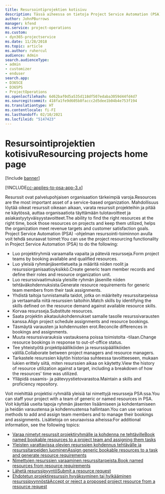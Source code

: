 ```yaml
---
title: Resursointiprojektien kotisivu
description: Tässä aiheessa on tietoja Project Service Automation (PSA) for Dynamics 365 -ohjelman resurssienhallintaominaisuuksista.
author: JohnPBurrows
manager: kfend
ms.service: project-operations
ms.custom:
- dyn365-projectservice
ms.date: 11/28/2018
ms.topic: article
ms.author: ruhercul
audience: Admin
search.audienceType:
- admin
- customizer
- enduser
search.app:
- D365CE
- D365PS
- ProjectOperations
ms.openlocfilehash: 6d62baf0d5a535d118df507edaba3059d44fd4d7
ms.sourcegitcommit: 418fa1fe9d605b8faccc2d5dee1b04b4e753f194
ms.translationtype: HT
ms.contentlocale: fi-FI
ms.lasthandoff: 02/10/2021
ms.locfileid: "5147423"
---
```

# <a name="resourcing-projects-home-page"></a><span data-ttu-id="6ef6c-103">Resursointiprojektien kotisivu</span><span class="sxs-lookup"><span data-stu-id="6ef6c-103">Resourcing projects home page</span></span>

[!include [banner](../includes/psa-now-project-operations.md)]

[!INCLUDE[cc-applies-to-psa-app-3.x](../includes/cc-applies-to-psa-app-3x.md)]

<span data-ttu-id="6ef6c-104">Resurssit ovat palvelupohjaisen organisaation tärkeimpiä varoja.</span><span class="sxs-lookup"><span data-stu-id="6ef6c-104">Resources are the most important asset of a service-based organization.</span></span> <span data-ttu-id="6ef6c-105">Mahdollisuus löytää oikeat resurssit oikeaan aikaan, varata resurssit projekteihin ja pitää ne käytössä, auttaa organisaatiota täyttämään tulotavoitteet ja asiakastyytyväisyystavoitteet.</span><span class="sxs-lookup"><span data-stu-id="6ef6c-105">The ability to find the right resources at the right time, book those resources on projects and keep them utilized, helps the organization meet revenue targets and customer satisfaction goals.</span></span> <span data-ttu-id="6ef6c-106">Project Service Automation (PSA) -ohjelman resursointi-toiminnon avulla voit tehdä seuraavat toimet:</span><span class="sxs-lookup"><span data-stu-id="6ef6c-106">You can use the project resourcing functionality in Project Service Automation (PSA) to do the following:</span></span>

- <span data-ttu-id="6ef6c-107">Luo projektiryhmiä varaamalla vapaita ja päteviä resursseja.</span><span class="sxs-lookup"><span data-stu-id="6ef6c-107">Form project teams by booking available and qualified resources.</span></span>
- <span data-ttu-id="6ef6c-108">Luo yleisiä ryhmänjäsentietueita ja määritä niiden roolit ja resurssiorganisaatioyksikkö.</span><span class="sxs-lookup"><span data-stu-id="6ef6c-108">Create generic team member records and define their roles and resource organization unit.</span></span>
- <span data-ttu-id="6ef6c-109">Luo resurssivaatimuksia yleisille ryhmän jäsenille niiden tehtäväkohdennuksista.</span><span class="sxs-lookup"><span data-stu-id="6ef6c-109">Generate resource requirements for generic team members from their task assignments.</span></span>
- <span data-ttu-id="6ef6c-110">Yhdistä taitoja tunnistamalla taidot, jotka on määritelty resurssitarpeissa ja vertaamalla niitä resurssien taitoihin.</span><span class="sxs-lookup"><span data-stu-id="6ef6c-110">Match skills by identifying the skills defined on the resource demand against available resource skills.</span></span>
- <span data-ttu-id="6ef6c-111">Korvaa resursseja.</span><span class="sxs-lookup"><span data-stu-id="6ef6c-111">Substitute resources.</span></span>
- <span data-ttu-id="6ef6c-112">Saata projektin aikataulukohdennukset samalle tasolle resurssivarausten kanssa.</span><span class="sxs-lookup"><span data-stu-id="6ef6c-112">Align project schedule assignments and resource bookings.</span></span>
- <span data-ttu-id="6ef6c-113">Täsmäytä varausten ja kohdennusten erot.</span><span class="sxs-lookup"><span data-stu-id="6ef6c-113">Reconcile differences in bookings and assignments.</span></span>
- <span data-ttu-id="6ef6c-114">Muuta resurssivarauksia vastauksena poissa toimistolta -tilaan.</span><span class="sxs-lookup"><span data-stu-id="6ef6c-114">Change resource bookings in response to out-of-office status.</span></span>
- <span data-ttu-id="6ef6c-115">Tee yhteistyötä projektipäälliköiden ja resurssipäälliköiden välillä.</span><span class="sxs-lookup"><span data-stu-id="6ef6c-115">Collaborate between project managers and resource managers.</span></span>
- <span data-ttu-id="6ef6c-116">Tarkastele resurssien käytön historiaa suhteessa tavoitteeseen, mukaan lukien erittely siitä, miten resurssien aikaa on käytetty.</span><span class="sxs-lookup"><span data-stu-id="6ef6c-116">View the history of resource utilization against a target, including a breakdown of how the resources' time was utilized.</span></span>
- <span data-ttu-id="6ef6c-117">Ylläpidä osaamis- ja pätevyystietovarastoa.</span><span class="sxs-lookup"><span data-stu-id="6ef6c-117">Maintain a skills and proficiency repository.</span></span>


<span data-ttu-id="6ef6c-118">Voit miehittää projektisi ryhmällä yleisiä tai nimettyjä resursseja PSA:ssa.</span><span class="sxs-lookup"><span data-stu-id="6ef6c-118">You can staff your project with a team of generic or named resources in PSA.</span></span> <span data-ttu-id="6ef6c-119">Voit käyttää useita tapoja ryhmän jäsenten lisäämiseen ja kohdentamiseen ja heidän varaustensa ja kohdennustensa hallintaan.</span><span class="sxs-lookup"><span data-stu-id="6ef6c-119">You can use various methods to add and assign team members and to manage their bookings and assignments.</span></span> <span data-ttu-id="6ef6c-120">Lisätietoja on seuraavissa aiheissa:</span><span class="sxs-lookup"><span data-stu-id="6ef6c-120">For additional information, see the following topics:</span></span>

- [<span data-ttu-id="6ef6c-121">Varaa nimetyt resurssit projektiryhmälle ja kohdenna ne tehtäville</span><span class="sxs-lookup"><span data-stu-id="6ef6c-121">Book named bookable resources to a project team and assigning them tasks</span></span>](assign-named-bookable-resource.md)
- [<span data-ttu-id="6ef6c-122">Yleisten varattavissa olevien resurssien kohdennus tehtävälle ja resurssitarpeiden luominen</span><span class="sxs-lookup"><span data-stu-id="6ef6c-122">Assign generic bookable resources to a task and generate resource requirements</span></span>](assign-generic-bookable-resource.md)
- [<span data-ttu-id="6ef6c-123">Nimettyjen resurssien varaaminen resurssitarpeista.</span><span class="sxs-lookup"><span data-stu-id="6ef6c-123">Book named resources from resource requirements</span></span>](book-named-resource.md)
- [<span data-ttu-id="6ef6c-124">Lähetä resurssipyyntö</span><span class="sxs-lookup"><span data-stu-id="6ef6c-124">Submit a resource request</span></span>](submit-resource-request.md)
- [<span data-ttu-id="6ef6c-125">Ehdotetun projektiresurssin hyväksyminen tai hylkääminen resurssipyynnöstä</span><span class="sxs-lookup"><span data-stu-id="6ef6c-125">Accept or reject a proposed project resource from a resource request</span></span>](accept-reject-proposed-resource.md)
